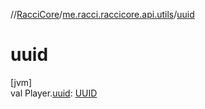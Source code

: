 //[RacciCore](../../index.md)/[me.racci.raccicore.api.utils](index.md)/[uuid](uuid.md)

# uuid

[jvm]\
val Player.[uuid](uuid.md): [UUID](https://docs.oracle.com/javase/8/docs/api/java/util/UUID.html)
